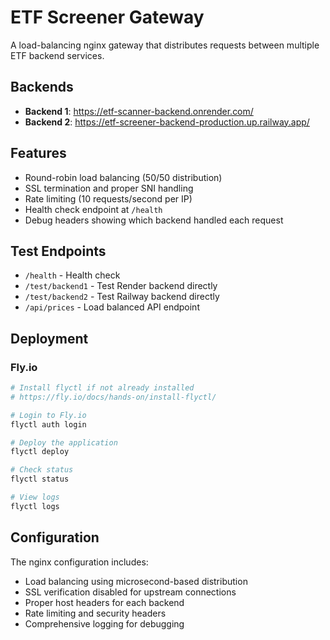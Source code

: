 # ETF Screener Gateway

A load-balancing nginx gateway that distributes requests between multiple ETF backend services.

## Backends

- **Backend 1**: https://etf-scanner-backend.onrender.com/
- **Backend 2**: https://etf-screener-backend-production.up.railway.app/

## Features

- Round-robin load balancing (50/50 distribution)
- SSL termination and proper SNI handling
- Rate limiting (10 requests/second per IP)
- Health check endpoint at `/health`
- Debug headers showing which backend handled each request

## Test Endpoints

- `/health` - Health check
- `/test/backend1` - Test Render backend directly
- `/test/backend2` - Test Railway backend directly
- `/api/prices` - Load balanced API endpoint

## Deployment

### Fly.io

```bash
# Install flyctl if not already installed
# https://fly.io/docs/hands-on/install-flyctl/

# Login to Fly.io
flyctl auth login

# Deploy the application
flyctl deploy

# Check status
flyctl status

# View logs
flyctl logs
```

## Configuration

The nginx configuration includes:
- Load balancing using microsecond-based distribution
- SSL verification disabled for upstream connections
- Proper host headers for each backend
- Rate limiting and security headers
- Comprehensive logging for debugging